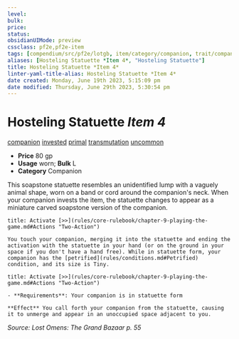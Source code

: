 ```yaml
---
level:
bulk:
price:
status:
obsidianUIMode: preview
cssclass: pf2e,pf2e-item
tags: [compendium/src/pf2e/lotgb, item/category/companion, trait/companion, trait/invested, trait/primal, trait/transmutation, trait/uncommon]
aliases: [Hosteling Statuette *Item 4*, "Hosteling Statuette"]
title: Hosteling Statuette *Item 4*
linter-yaml-title-alias: Hosteling Statuette *Item 4*
date created: Monday, June 19th 2023, 5:15:09 pm
date modified: Thursday, June 29th 2023, 5:30:54 pm
---
```


# Hosteling Statuette *Item 4*

[companion](rules/traits/companion.md) [invested](rules/traits/invested.md) [primal](rules/traits/primal.md) [transmutation](rules/traits/transmutation.md) [uncommon](rules/traits/uncommon.md)  

- **Price** 80 gp
- **Usage** worn; **Bulk** L
- **Category** Companion

This soapstone statuette resembles an unidentified lump with a vaguely animal shape, worn on a band or cord around the companion's neck. When your companion invests the item, the statuette changes to appear as a miniature carved soapstone version of the companion.

```ad-embed-ability
title: Activate [>>](rules/core-rulebook/chapter-9-playing-the-game.md#Actions "Two-Action")

You touch your companion, merging it into the statuette and ending the activation with the statuette in your hand (or on the ground in your space if you don't have a hand free). While in statuette form, your companion has the [petrified](rules/conditions.md#Petrified) condition, and its size is Tiny.
```

```ad-embed-ability
title: Activate [>>](rules/core-rulebook/chapter-9-playing-the-game.md#Actions "Two-Action")

- **Requirements**: Your companion is in statuette form

**Effect** You call forth your companion from the statuette, causing it to unmerge and appear in an unoccupied space adjacent to you.
```

*Source: Lost Omens: The Grand Bazaar p. 55*

